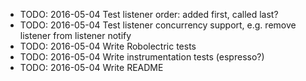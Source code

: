 -   TODO: 2016-05-04 Test listener order: added first, called last?
-   TODO: 2016-05-04 Test listener concurrency support, e.g. remove listener from listener notify
-   TODO: 2016-05-04 Write Robolectric tests
-   TODO: 2016-05-04 Write instrumentation tests (espresso?)
-   TODO: 2016-05-04 Write README

